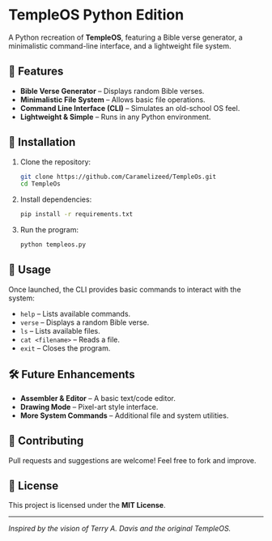 # TempleOS Python Edition

A Python recreation of **TempleOS**, featuring a Bible verse generator, a minimalistic command-line interface, and a lightweight file system.

## 📜 Features

- **Bible Verse Generator** – Displays random Bible verses.
- **Minimalistic File System** – Allows basic file operations.
- **Command Line Interface (CLI)** – Simulates an old-school OS feel.
- **Lightweight & Simple** – Runs in any Python environment.

## 🚀 Installation

1. Clone the repository:
   ```bash
   git clone https://github.com/Caramelizeed/TempleOs.git
   cd TempleOs
   ```
2. Install dependencies:
   ```bash
   pip install -r requirements.txt
   ```
3. Run the program:
   ```bash
   python templeos.py
   ```

## 📂 Usage

Once launched, the CLI provides basic commands to interact with the system:
- `help` – Lists available commands.
- `verse` – Displays a random Bible verse.
- `ls` – Lists available files.
- `cat <filename>` – Reads a file.
- `exit` – Closes the program.

## 🛠️ Future Enhancements

- **Assembler & Editor** – A basic text/code editor.
- **Drawing Mode** – Pixel-art style interface.
- **More System Commands** – Additional file and system utilities.

## 🤝 Contributing
Pull requests and suggestions are welcome! Feel free to fork and improve.

## 📜 License
This project is licensed under the **MIT License**.

---

*Inspired by the vision of Terry A. Davis and the original TempleOS.*

